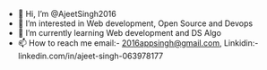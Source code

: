 - 👋 Hi, I’m @AjeetSingh2016
- 👀 I’m interested in Web development, Open Source and Devops
- 🌱 I’m currently learning Web development and DS Algo
- 📫 How to reach me email:- 2016appsingh@gmail.com, Linkidin:-linkedin.com/in/ajeet-singh-063978177

